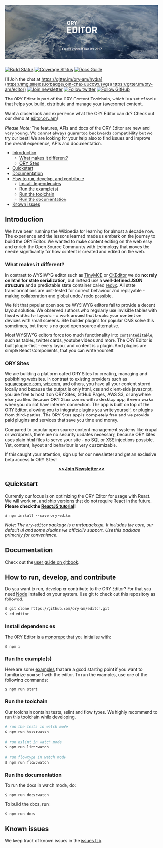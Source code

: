# ![ORY Editor](docs/images/ory-editor-github.jpg)

[![Build Status](https://travis-ci.org/ory-am/editor.svg)](https://travis-ci.org/ory-am/editor)
[![Coverage Status](https://coveralls.io/repos/github/ory-am/editor/badge.svg?branch=master)](https://coveralls.io/github/ory-am/editor?branch=master)
[![Docs Guide](https://img.shields.io/badge/docs-guide-blue.svg)](https://ory-am.gitbooks.io/editor/content/)

[![Join the chat at https://gitter.im/ory-am/hydra](https://img.shields.io/badge/join-chat-00cc99.svg)](https://gitter.im/ory-am/editor)
[![Join newsletter](https://img.shields.io/badge/join-newsletter-00cc99.svg)](http://eepurl.com/bKT3N9)
[![Follow twitter](https://img.shields.io/badge/follow-twitter-00cc99.svg)](https://twitter.com/_aeneasr)
[![Follow GitHub](https://img.shields.io/badge/follow-github-00cc99.svg)](https://github.com/arekkas)
 
The ORY Editor is part of the ORY Content Toolchain, which is a set of tools that helps you build,
distribute and manage your (awesome) content.

Want a closer look and experience what the ORY Editor can do? Check out our demo at [editor.ory.am](http://editor.ory.am/)!

*Please Note:* The features, APIs and docs of the ORY Editor are new and very young. We cannot always guarantee
backwards compatibility but we try our best! We are looking for your help also to find issues and
improve the overall experience, APIs and documentation.

<!-- START doctoc generated TOC please keep comment here to allow auto update -->
<!-- DON'T EDIT THIS SECTION, INSTEAD RE-RUN doctoc TO UPDATE -->


- [Introduction](#introduction)
  - [What makes it different?](#what-makes-it-different)
  - [ORY Sites](#ory-sites)
- [Quickstart](#quickstart)
- [Documentation](#documentation)
- [How to run, develop, and contribute](#how-to-run-develop-and-contribute)
  - [Install dependencies](#install-dependencies)
  - [Run the example(s)](#run-the-examples)
  - [Run the toolchain](#run-the-toolchain)
  - [Run the documentation](#run-the-documentation)
- [Known issues](#known-issues)

<!-- END doctoc generated TOC please keep comment here to allow auto update -->

## Introduction

We have been running the [Wikipedia for learning](https://de.serlo.org) for almost a decade now.
The experience and the lessons learned made us embark on the journey to build the ORY Editor.
We wanted to make content editing on the web easy and enrich the Open Source Community with technology that moves
the needle significantly for how content is created and edited on the web.

### What makes it different?

In contrast to WYSIWYG editor such as [TinyMCE](https://www.tinymce.com) or [CKEditor](http://ckeditor.com/) we do
**not rely on html for state serialization**, but instead use a **well-defined JSON structure** and a predictable state container
called [redux](https://github.com/reactjs/redux). All state transformations are unit-tested for correct behaviour and
replayable - making collaboration and global undo / redo possible.

We felt that popular open source WYSIWYG editors fail to provide a decent layout solution. We observed authors who regularly
use invisible tables with fixed widths for layouts - a work around that breaks your content on devices with small
screens. Site builder plugins for popular CMS solve this sometimes, but there is no good open source alternative.

Most WYSIWYG editors force too much functionality into `contenteditable`, such as tables, twitter cards, youtube videos
and more. The ORY Editor is built plugin-first - every layout and content is a plugin. And plugins are simple React Components,
that you can write yourself.

### ORY Sites

We are building a platform called ORY Sites for creating, managing and publishing websites. In contrast to existing
providers such as [squarespace.com](https://www.squarespace.com/), [wix.com](http://wix.com/), and others, you have all
your content stored locally and because the output is only html, css and client-side javascript, you are free to host it
on ORY Sites, GitHub Pages, AWS S3, or anywhere else you like.
Because ORY Sites comes with a desktop app, it even works when you do not have internet connection.
The app is built on top of the ORY Editor, allowing you to integrate plugins you write yourself, or plugins from 
third-parties. The ORY Sites app is completely free and we provide paid plugins and services that save you time
and money.

Compared to popular open source content management systems like drupal or wordpress, there are no security updates
necessary, because ORY Sites uses plain html files to serve your site - no SQL or XSS injections possible. Yet,
content, layout and behaviour is very customizable.

If this caught your attention, sign up for our newsletter and get an exclusive beta access to ORY Sites!

<p align="center">
  <strong><a href="http://eepurl.com/cwtSPL">>> Join Newsletter <<</a></strong>
</p>

## Quickstart

Currently our focus is on optimizing the ORY Editor for usage with React. We will work on, and ship versions that do
not require React in the future. **Please check the [ReactJS tutorial](https://ory-am.gitbooks.io/editor/content/tutorials.html#reactjs-example)!**

```
$ npm install --save ory-editor
```

*Note: The `ory-editor` package is a metapackage. It includes the core, our default ui and some plugins we
officially support. Use this package primarily for convenience.*

## Documentation

Check out the [user guide on gitbook](https://ory-am.gitbooks.io/editor/content/).

## How to run, develop, and contribute

Do you want to run, develop or contribute to the ORY Editor? For that you need [Node](https://nodejs.org) installed on
your system. Use git to check out this repository as followed.

```bash
$ git clone https://github.com/ory-am/editor.git
$ cd editor
```

### Install dependencies

The ORY Editor is a [monorepo](https://github.com/babel/babel/blob/master/doc/design/monorepo.md) that you initialise with:

```bash
$ npm i
```

### Run the example(s)


Here are some [examples](examples/) that are a good starting point if you want to familiarize yourself with the editor.
To run the examples, use one of the following commands:

```
$ npm run start
```

### Run the toolchain

Our toolchain contains tests, eslint and flow types. We highly recommend to run this toolchain while developing.

```bash
# run the tests in watch mode
$ npm run test:watch 

# run eslint in watch mode
$ npm run lint:watch

# run flowtype in watch mode
$ npm run flow:watch
```

### Run the documentation

To run the docs in watch mode, do:

```bash
$ npm run docs:watch
```

To build the docs, run:

```bash
$ npm run docs
```

## Known issues

We keep track of known issues in the [issues tab](https://github.com/ory-am/editor/issues?q=is%3Aopen+is%3Aissue+label%3Abug).
